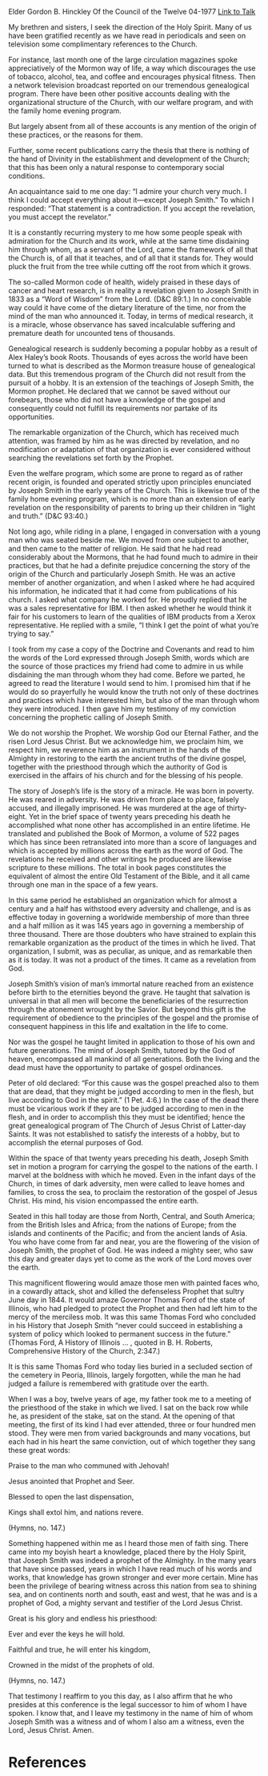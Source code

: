 Elder Gordon B. Hinckley
Of the Council of the Twelve
04-1977
[Link to Talk](https://www.churchofjesuschrist.org/study/general-conference/1977/04/joseph-the-seer?lang=eng)

My brethren and sisters, I seek the direction of the Holy Spirit. Many of us have been gratified recently as we have read in periodicals and seen on television some complimentary references to the Church.

For instance, last month one of the large circulation magazines spoke appreciatively of the Mormon way of life, a way which discourages the use of tobacco, alcohol, tea, and coffee and encourages physical fitness. Then a network television broadcast reported on our tremendous genealogical program. There have been other positive accounts dealing with the organizational structure of the Church, with our welfare program, and with the family home evening program.

But largely absent from all of these accounts is any mention of the origin of these practices, or the reasons for them.

Further, some recent publications carry the thesis that there is nothing of the hand of Divinity in the establishment and development of the Church; that this has been only a natural response to contemporary social conditions.

An acquaintance said to me one day: “I admire your church very much. I think I could accept everything about it—except Joseph Smith.” To which I responded: “That statement is a contradiction. If you accept the revelation, you must accept the revelator.”

It is a constantly recurring mystery to me how some people speak with admiration for the Church and its work, while at the same time disdaining him through whom, as a servant of the Lord, came the framework of all that the Church is, of all that it teaches, and of all that it stands for. They would pluck the fruit from the tree while cutting off the root from which it grows.

The so-called Mormon code of health, widely praised in these days of cancer and heart research, is in reality a revelation given to Joseph Smith in 1833 as a “Word of Wisdom” from the Lord. (D&C 89:1.) In no conceivable way could it have come of the dietary literature of the time, nor from the mind of the man who announced it. Today, in terms of medical research, it is a miracle, whose observance has saved incalculable suffering and premature death for uncounted tens of thousands.

Genealogical research is suddenly becoming a popular hobby as a result of Alex Haley’s book Roots. Thousands of eyes across the world have been turned to what is described as the Mormon treasure house of genealogical data. But this tremendous program of the Church did not result from the pursuit of a hobby. It is an extension of the teachings of Joseph Smith, the Mormon prophet. He declared that we cannot be saved without our forebears, those who did not have a knowledge of the gospel and consequently could not fulfill its requirements nor partake of its opportunities.

The remarkable organization of the Church, which has received much attention, was framed by him as he was directed by revelation, and no modification or adaptation of that organization is ever considered without searching the revelations set forth by the Prophet.

Even the welfare program, which some are prone to regard as of rather recent origin, is founded and operated strictly upon principles enunciated by Joseph Smith in the early years of the Church. This is likewise true of the family home evening program, which is no more than an extension of early revelation on the responsibility of parents to bring up their children in “light and truth.” (D&C 93:40.)

Not long ago, while riding in a plane, I engaged in conversation with a young man who was seated beside me. We moved from one subject to another, and then came to the matter of religion. He said that he had read considerably about the Mormons, that he had found much to admire in their practices, but that he had a definite prejudice concerning the story of the origin of the Church and particularly Joseph Smith. He was an active member of another organization, and when I asked where he had acquired his information, he indicated that it had come from publications of his church. I asked what company he worked for. He proudly replied that he was a sales representative for IBM. I then asked whether he would think it fair for his customers to learn of the qualities of IBM products from a Xerox representative. He replied with a smile, “I think I get the point of what you’re trying to say.”

I took from my case a copy of the Doctrine and Covenants and read to him the words of the Lord expressed through Joseph Smith, words which are the source of those practices my friend had come to admire in us while disdaining the man through whom they had come. Before we parted, he agreed to read the literature I would send to him. I promised him that if he would do so prayerfully he would know the truth not only of these doctrines and practices which have interested him, but also of the man through whom they were introduced. I then gave him my testimony of my conviction concerning the prophetic calling of Joseph Smith.

We do not worship the Prophet. We worship God our Eternal Father, and the risen Lord Jesus Christ. But we acknowledge him, we proclaim him, we respect him, we reverence him as an instrument in the hands of the Almighty in restoring to the earth the ancient truths of the divine gospel, together with the priesthood through which the authority of God is exercised in the affairs of his church and for the blessing of his people.

The story of Joseph’s life is the story of a miracle. He was born in poverty. He was reared in adversity. He was driven from place to place, falsely accused, and illegally imprisoned. He was murdered at the age of thirty-eight. Yet in the brief space of twenty years preceding his death he accomplished what none other has accomplished in an entire lifetime. He translated and published the Book of Mormon, a volume of 522 pages which has since been retranslated into more than a score of languages and which is accepted by millions across the earth as the word of God. The revelations he received and other writings he produced are likewise scripture to these millions. The total in book pages constitutes the equivalent of almost the entire Old Testament of the Bible, and it all came through one man in the space of a few years.

In this same period he established an organization which for almost a century and a half has withstood every adversity and challenge, and is as effective today in governing a worldwide membership of more than three and a half million as it was 145 years ago in governing a membership of three thousand. There are those doubters who have strained to explain this remarkable organization as the product of the times in which he lived. That organization, I submit, was as peculiar, as unique, and as remarkable then as it is today. It was not a product of the times. It came as a revelation from God.

Joseph Smith’s vision of man’s immortal nature reached from an existence before birth to the eternities beyond the grave. He taught that salvation is universal in that all men will become the beneficiaries of the resurrection through the atonement wrought by the Savior. But beyond this gift is the requirement of obedience to the principles of the gospel and the promise of consequent happiness in this life and exaltation in the life to come.

Nor was the gospel he taught limited in application to those of his own and future generations. The mind of Joseph Smith, tutored by the God of heaven, encompassed all mankind of all generations. Both the living and the dead must have the opportunity to partake of gospel ordinances.

Peter of old declared: “For this cause was the gospel preached also to them that are dead, that they might be judged according to men in the flesh, but live according to God in the spirit.” (1 Pet. 4:6.) In the case of the dead there must be vicarious work if they are to be judged according to men in the flesh, and in order to accomplish this they must be identified; hence the great genealogical program of The Church of Jesus Christ of Latter-day Saints. It was not established to satisfy the interests of a hobby, but to accomplish the eternal purposes of God.

Within the space of that twenty years preceding his death, Joseph Smith set in motion a program for carrying the gospel to the nations of the earth. I marvel at the boldness with which he moved. Even in the infant days of the Church, in times of dark adversity, men were called to leave homes and families, to cross the sea, to proclaim the restoration of the gospel of Jesus Christ. His mind, his vision encompassed the entire earth.

Seated in this hall today are those from North, Central, and South America; from the British Isles and Africa; from the nations of Europe; from the islands and continents of the Pacific; and from the ancient lands of Asia. You who have come from far and near, you are the flowering of the vision of Joseph Smith, the prophet of God. He was indeed a mighty seer, who saw this day and greater days yet to come as the work of the Lord moves over the earth.

This magnificent flowering would amaze those men with painted faces who, in a cowardly attack, shot and killed the defenseless Prophet that sultry June day in 1844. It would amaze Governor Thomas Ford of the state of Illinois, who had pledged to protect the Prophet and then had left him to the mercy of the merciless mob. It was this same Thomas Ford who concluded in his History that Joseph Smith “never could succeed in establishing a system of policy which looked to permanent success in the future.” (Thomas Ford, A History of Illinois … , quoted in B. H. Roberts, Comprehensive History of the Church, 2:347.)

It is this same Thomas Ford who today lies buried in a secluded section of the cemetery in Peoria, Illinois, largely forgotten, while the man he had judged a failure is remembered with gratitude over the earth.

When I was a boy, twelve years of age, my father took me to a meeting of the priesthood of the stake in which we lived. I sat on the back row while he, as president of the stake, sat on the stand. At the opening of that meeting, the first of its kind I had ever attended, three or four hundred men stood. They were men from varied backgrounds and many vocations, but each had in his heart the same conviction, out of which together they sang these great words:





Praise to the man who communed with Jehovah!

Jesus anointed that Prophet and Seer.

Blessed to open the last dispensation,

Kings shall extol him, and nations revere.





(Hymns, no. 147.)





Something happened within me as I heard those men of faith sing. There came into my boyish heart a knowledge, placed there by the Holy Spirit, that Joseph Smith was indeed a prophet of the Almighty. In the many years that have since passed, years in which I have read much of his words and works, that knowledge has grown stronger and ever more certain. Mine has been the privilege of bearing witness across this nation from sea to shining sea, and on continents north and south, east and west, that he was and is a prophet of God, a mighty servant and testifier of the Lord Jesus Christ.





Great is his glory and endless his priesthood:

Ever and ever the keys he will hold.

Faithful and true, he will enter his kingdom,

Crowned in the midst of the prophets of old.





(Hymns, no. 147.)





That testimony I reaffirm to you this day, as I also affirm that he who presides at this conference is the legal successor to him of whom I have spoken. I know that, and I leave my testimony in the name of him of whom Joseph Smith was a witness and of whom I also am a witness, even the Lord, Jesus Christ. Amen.

# References

